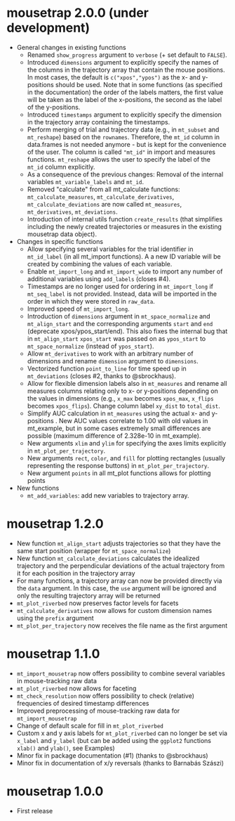 # mousetrap 2.0.0 (under development)
* General changes in existing functions
  * Renamed `show_progress` argument to `verbose` (+ set default to `FALSE`).
  * Introduced `dimensions` argument to explicitly specify the names of the columns in the trajectory array that contain the mouse positions. In most cases, the default is `c("xpos","ypos")` as the x- and y-positions should be used. Note that in some functions (as specified in the documentation) the order of the labels matters, the first value will be taken as the label of the x-positions, the second as the label of the y-positions.
  * Introduced `timestamps` argument to explicitly specify the dimension in the trajectory array containing the timestamps.
  * Perform merging of trial and trajectory data (e.g., in `mt_subset` and `mt_reshape`) based on the `rownames`. Therefore, the `mt_id` column in data.frames is not needed anymore - but is kept for the convenience of the user. The column is called `"mt_id"` in import and measures functions. `mt_reshape` allows the user to specify the label of the `mt_id` column explicitly.
  * As a consequence of the previous changes: Removal of the internal variables `mt_variable_labels` and `mt_id`.
  * Removed "calculate" from all mt_calculate functions: `mt_calculate_measures`, `mt_calculate_derivatives`, `mt_calculate_deviations` are now called `mt_measures`, `mt_derivatives`, `mt_deviations`.
  * Introduction of internal utils function `create_results` (that simplifies including the newly created trajectories or measures in the existing mousetrap data object).
* Changes in specific functions
  * Allow specifying several variables for the trial identifier in `mt_id_label` (in all mt_import functions). A a new ID variable will be created by combining the values of each variable.
  * Enable `mt_import_long` and `mt_import_wide` to import any number of additional variables using `add_labels` (closes #4).
  * Timestamps are no longer used for ordering in `mt_import_long` if `mt_seq_label` is not provided. Instead, data will be imported in the order in which they were stored in `raw_data`.
  * Improved speed of `mt_import_long`.
  * Introduction of `dimensions` argument in `mt_space_normalize` and `mt_align_start` and the corresponding arguments `start` and `end` (deprecate xpos/ypos_start/end). This also fixes the internal bug that in `mt_align_start` `xpos_start` was passed on as `ypos_start` to `mt_space_normalize` (instead of `ypos_start`).
  * Allow `mt_derivatives` to work with an arbitrary number of dimensions and rename `dimension` argument to `dimensions`.
  * Vectorized function `point_to_line` for time speed up in `mt_deviations` (closes #2, thanks to @sbrockhaus).
  * Allow for flexible dimension labels also in `mt_measures` and rename all measures columns relating only to x- or y-positions depending on the values in dimensions (e.g., `x_max` becomes `xpos_max`, `x_flips` becomes `xpos_flips`). Change column label `xy_dist` to `total_dist`.
  * Simplify AUC calculation in `mt_measures` using the actual x- and y-positions . New AUC values correlate to 1.00 with old values in mt_example, but in some cases extremely small differences are possible (maximum difference of 2.328e-10 in mt_example).
  * New arguments `xlim` and `ylim` for specifying the axes limits explicitly in `mt_plot_per_trajectory`.
  * New arguments `rect`, `color`, and `fill` for plotting rectangles (usually representing the response buttons) in `mt_plot_per_trajectory`.
  * New argument `points` in all mt_plot functions allows for plotting points
* New functions
  * `mt_add_variables`: add new variables to trajectory array.

# mousetrap 1.2.0
* New function `mt_align_start` adjusts trajectories so that they have the same start position (wrapper for `mt_space_normalize`)
* New function `mt_calculate_deviations` calculates the idealized trajectory and the perpendicular deviations of the actual trajectory from it for each position in the trajectory array
* For many functions, a trajectory array can now be provided directly via the `data` argument. In this case, the `use` argument will be ignored and only the resulting trajectory array will be returned
* `mt_plot_riverbed` now preserves factor levels for facets
* `mt_calculate_derivatives` now allows for custom dimension names using the `prefix` argument
* `mt_plot_per_trajectory` now receives the file name as the first argument

# mousetrap 1.1.0
* `mt_import_mousetrap` now offers possibility to combine several variables in mouse-tracking raw data
* `mt_plot_riverbed` now allows for faceting
* `mt_check_resolution` now offers possibility to check (relative) frequencies of desired timestamp differences
* Improved preprocessing of mouse-tracking raw data for `mt_import_mousetrap`
* Change of default scale for fill in `mt_plot_riverbed`
* Custom x and y axis labels for `mt_plot_riverbed` can no longer be set via `x_label` and `y_label` (but can be added using the `ggplot2` functions `xlab()` and `ylab()`, see Examples)
* Minor fix in package documentation (#1) (thanks to @sbrockhaus) 
* Minor fix in documentation of x/y reversals (thanks to Barnabás Szászi)

# mousetrap 1.0.0
* First release
